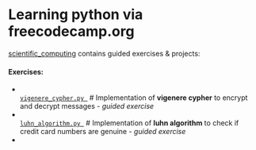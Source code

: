# Learning python via freecodecamp.org


[scientific_computing](/scientific_computing) contains guided exercises & projects:

<h4>Exercises:</h4>

  - [<code> vigenere_cypher.py </code>](scientific_computing/vigenere_cypher.py) # Implementation of **vigenere cypher** to encrypt and decrypt messages - <i>guided exercise</i>
  - [<code> luhn_algorithm.py </code>](scientific_computing/luhn_algoirthm.py) # Implementation of **luhn algorithm** to check if credit card numbers are genuine - <i>guided exercise</i>
  - 
